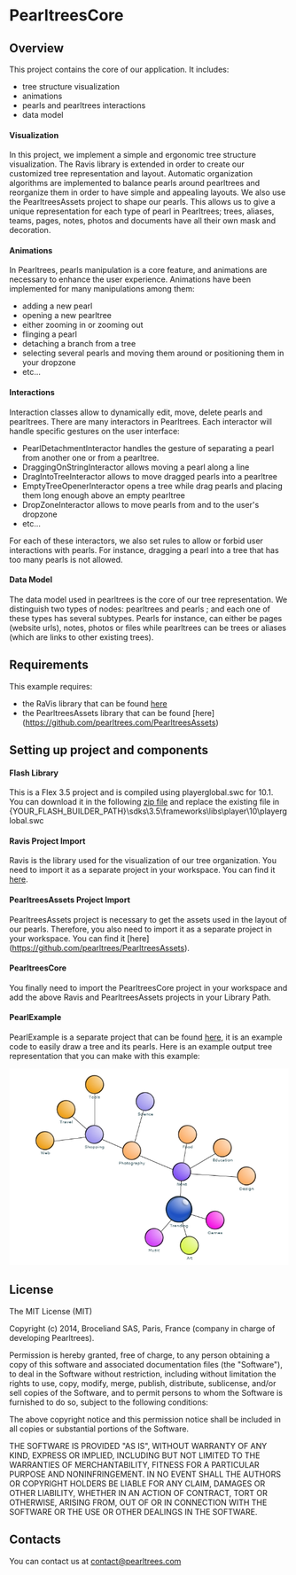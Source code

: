 # PearltreesCore

## Overview
This project contains the core of our application. It includes:

* tree structure visualization
* animations
* pearls and pearltrees interactions
* data model

#### Visualization
In this project, we implement a simple and ergonomic tree structure visualization. The
Ravis library is extended in order to create our customized tree representation and 
layout. Automatic organization algorithms are implemented to balance pearls around 
pearltrees and reorganize them in order to have simple and appealing layouts. We also
use the PearltreesAssets project to shape our pearls. This allows us to give a unique 
representation for each type of pearl in Pearltrees; trees, aliases, teams, pages,
notes, photos and documents have all their own mask and decoration.


#### Animations
In Pearltrees, pearls manipulation is a core feature, and animations are necessary to
enhance the user experience. Animations have been implemented for many manipulations
among them:
* adding a new pearl
* opening a new pearltree
* either zooming in or zooming out
* flinging a pearl
* detaching a branch from a tree
* selecting several pearls and moving them around or positioning them in your dropzone
* etc...


#### Interactions
Interaction classes allow to dynamically edit, move, delete pearls and pearltrees.
There are many interactors in Pearltrees. Each interactor will handle specific gestures
on the user interface:

* PearlDetachmentInteractor handles the gesture of separating a pearl from another one
or from a pearltree.
* DraggingOnStringInteractor allows moving a pearl along a line
* DragIntoTreeInteractor allows to move dragged pearls into a pearltree
* EmptyTreeOpenerInteractor opens a tree while drag pearls and placing them
long enough above an empty pearltree
* DropZoneInteractor allows to move pearls from and to the user's dropzone
* etc...

For each of these interactors, we also set rules to allow or forbid user interactions 
with pearls. For instance, dragging a pearl into a tree that has too many pearls is not
allowed.

#### Data Model
The data model used in pearltrees is the core of our tree representation. We distinguish two types
of nodes: pearltrees and pearls ; and each one of these types has several subtypes. Pearls for
instance, can either be pages (website urls), notes, photos or files while pearltrees can be trees
or aliases (which are links to other existing trees).


## Requirements
This example requires:

* the RaVis library that can be found [here](https://github.com/pearltrees/ravis)
* the PearltreesAssets library that can be found [here] (https://github.com/pearltrees.com/PearltreesAssets)

## Setting up project and components

#### Flash Library
This is a Flex 3.5 project and is compiled using playerglobal.swc for 10.1. You can
download it in the following [zip file](/Playerglobal.10.1.zip) and replace the existing
file in {YOUR_FLASH_BUILDER_PATH}\sdks\3.5\frameworks\libs\player\10\playerglobal.swc

#### Ravis Project Import
Ravis is the library used for the visualization of our tree organization. You need to
import it as a separate project in your workspace. You can find it [here](https://github.com/pearltrees/ravis).

#### PearltreesAssets Project Import
PearltreesAssets project is necessary to get the assets used in the layout of our pearls.
Therefore, you also need to import it as a separate project in your workspace. You
can find it [here] (https://github.com/pearltrees/PearltreesAssets).

#### PearltreesCore
You finally need to import the PearltreesCore project in your workspace and add the above
Ravis and PearltreesAssets projects in your Library Path. 

#### PearlExample
PearlExample is a separate project that can be found [here](https://github.com/pearltrees/PearlExample), it is an example
code to easily draw a tree and its pearls. Here is an example output tree representation that
you can make with this example:

![Alt text](/pearlExample.png?raw=true "Example Pearltree Representation")

## License

The MIT License (MIT)

Copyright (c) 2014, Broceliand SAS, Paris, France (company in charge of developing Pearltrees).

Permission is hereby granted, free of charge, to any person obtaining a copy
of this software and associated documentation files (the "Software"), to deal
in the Software without restriction, including without limitation the rights
to use, copy, modify, merge, publish, distribute, sublicense, and/or sell
copies of the Software, and to permit persons to whom the Software is
furnished to do so, subject to the following conditions:

The above copyright notice and this permission notice shall be included in all
copies or substantial portions of the Software.

THE SOFTWARE IS PROVIDED "AS IS", WITHOUT WARRANTY OF ANY KIND, EXPRESS OR
IMPLIED, INCLUDING BUT NOT LIMITED TO THE WARRANTIES OF MERCHANTABILITY,
FITNESS FOR A PARTICULAR PURPOSE AND NONINFRINGEMENT. IN NO EVENT SHALL THE
AUTHORS OR COPYRIGHT HOLDERS BE LIABLE FOR ANY CLAIM, DAMAGES OR OTHER
LIABILITY, WHETHER IN AN ACTION OF CONTRACT, TORT OR OTHERWISE, ARISING FROM,
OUT OF OR IN CONNECTION WITH THE SOFTWARE OR THE USE OR OTHER DEALINGS IN THE
SOFTWARE.

## Contacts

You can contact us at contact@pearltrees.com
